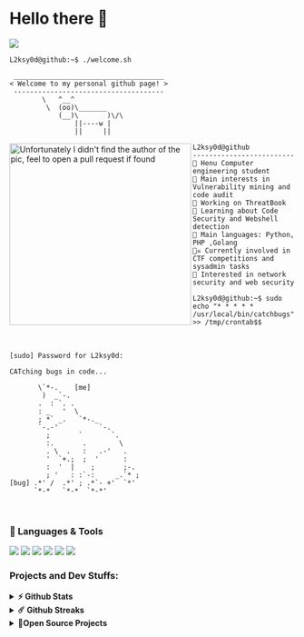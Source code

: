 # Hello there 👋

![](https://github.com/halfrost/halfrost/blob/master/icons/header_.png)
```console
L2ksy0d@github:~$ ./welcome.sh
```

```
 _____________________________________
< Welcome to my personal github page! >
 ------------------------------------- 
        \   ^__^
         \  (oo)\_______
            (__)\       )\/\
                ||----w |
                ||     ||
```

<img align="left" src="https://github.com/L2ksy0d/L2ksy0d/blob/main/1.jpg" alt="Unfortunately I didn't find the author of the pic, feel to open a pull request if found" width="320" /> 

```
L2ksy0d@github
-------------------------
🏫 Henu Computer engineering student
🔎 Main interests in Vulnerability mining and code audit
🔭 Working on ThreatBook
🌱 Learning about Code Security and Webshell detection
🌟 Main languages: Python, PHP ,Golang
🏴‍☠️ Currently involved in CTF competitions and sysadmin tasks
🚩 Interested in network security and web security

```



```console
L2ksy0d@github:~$ sudo echo "* * * * * /usr/local/bin/catchbugs" >> /tmp/crontab$$
```
<br />


```
[sudo] Password for L2ksy0d:

CATching bugs in code...
                              
       \`*-.    [me]              
        )  _`-.                 
       .  : `. .                
       : _   '  \               
       ; *` _.   `*-._          
       `-.-'          `-.       
         ;       `       `.     
         :.       .        \    
         . \  .   :   .-'   .   
         '  `+.;  ;  '      :   
         :  '  |    ;       ;-. 
         ; '   : :`-:     _.`* ;
[bug] .*' /  .*' ; .*`- +'  `*' 
      `*-*   `*-*  `*-*'
```
<br />

### 🧰 Languages & Tools
![](https://img.shields.io/badge/Golang-000000?style=for-the-badge&logo=golang&logoColor=white)
![](https://img.shields.io/badge/HTML5-E34F26?style=for-the-badge&logo=html5&logoColor=white)
![](https://img.shields.io/badge/CSS3-1572B6?style=for-the-badge&logo=css3&logoColor=white)
![](https://img.shields.io/badge/Python-00599C?style=for-the-badge&logo=python&logoColor=white)
![](https://img.shields.io/badge/MySQL-316192?style=for-the-badge&logo=mysql&logoColor=white)
![](https://img.shields.io/badge/PHP-F24E1E?style=for-the-badge&logo=php&logoColor=white)

### Projects and Dev Stuffs:

<details>	
  <summary><b>⚡ Github Stats</b></summary>

  <br />
  <img height="180em" src="https://github-readme-stats.vercel.app/api?username=L2ksy0d&show_icons=true&theme=calm&hide_border=true&&count_private=true&include_all_commits=true" />
  <img height="180em" src="https://github-readme-stats.vercel.app/api/top-langs/?username=L2ksy0d&exclude_repo=Code-Audit&theme=calm&show_icons=true&hide_border=true&layout=compact&langs_count=8"/>
</details>

<details>	
  <summary><b>☄️ Github Streaks</b></summary>

  <br />
  <img height="180em" src="https://github-readme-streak-stats.herokuapp.com/?user=L2ksy0d&hide_border=true&theme=calm" />
</details>


<details>	
  <summary><b>🚀Open Source Projects</b></summary>

  <br />
  <a href="https://github.com/anuraghazra/github-readme-stats">
  <img align="center" src="https://github-readme-stats.vercel.app/api/pin/?username=L2ksy0d&repo=Code-Audit&theme=calm" />
  </a>
  <br /><br />
  <a href="https://github.com/anuraghazra/github-readme-stats">
  <img align="center" src="https://github-readme-stats.vercel.app/api/pin/?username=L2ksy0d&repo=Yara-rules-collect&theme=calm" />
  </a>
  <br /><br />
  <a href="https://github.com/anuraghazra/github-readme-stats">
  <img align="center" src="https://github-readme-stats.vercel.app/api/pin/?username=L2ksy0d&repo=Webshell-Sample&theme=calm" />
  </a>
</details>
